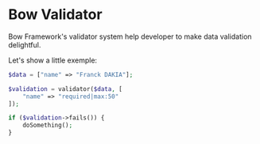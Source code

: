 # Bow Validator

Bow Framework's validator system help developer to make data validation delightful.

Let's show a little exemple:

```php
$data = ["name" => "Franck DAKIA"];

$validation = validator($data, [
	"name" => "required|max:50"
]);

if ($validation->fails()) {
	doSomething();
}
```